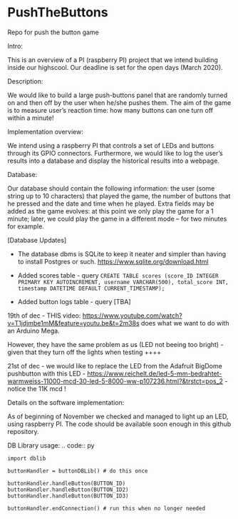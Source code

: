 # PushTheButtons
Repo for push the button game

Intro:

This is an overview of a PI (raspberry PI) project that we intend building inside our highscool. 
Our deadline is set for the open days (March 2020).


Description:

We would like to build a large push-buttons panel that are randomly turned on and then off by the user when he/she pushes them.
The aim of the game is to measure user’s reaction time: how many buttons can one turn off within a minute!


Implementation overview:

We intend using a raspberry PI that controls a set of LEDs and buttons through its GPIO connectors. Furthermore, we would like to log the user’s results into a database and display the historical results into a webpage. 


Database:

Our database should contain the following information: the user (some string up to 10 characters) that played the game, the number of buttons that he pressed and the date and time when he played. 
Extra fields may be added as the game evolves: at this point we only play the game for a 1 minute; later, we could play the game in a different mode – for two minutes for example. 

[Database Updates]
- The database dbms is SQLite to keep it neater and simpler than having to install Postgres or such. https://www.sqlite.org/download.html

- Added scores table - query `CREATE TABLE scores (score_ID INTEGER PRIMARY KEY AUTOINCREMENT, username VARCHAR(500), total_score INT, timestamp DATETIME DEFAULT CURRENT_TIMESTAMP);`
- Added button logs table - query [TBA]


19th of dec - THIS video: https://www.youtube.com/watch?v=T1jdjmbe1mM&feature=youtu.be&t=2m38s 
does what we want to do with an Arduino Mega.

However, they have the same problem as us (LED not beeing too bright) - given that they turn off the lights when testing ++++

21st of dec - we would like to replace the LED from the Adafruit BigDome pushbutton with this LED - https://www.reichelt.de/led-5-mm-bedrahtet-warmweiss-11000-mcd-30-led-5-8000-ww-p107236.html?&trstct=pos_2 - notice the 11K mcd !


Details on the software implementation:

As of beginning of November we checked and managed to light up an LED, using raspberry PI. The code should be available soon enough in this github repository.


DB Library usage:
.. code:: py

    import dblib

    buttonHandler = buttonDBLib() # do this once
    
    buttonHandler.handleButton(BUTTON_ID)
    buttonHandler.handleButton(BUTTON_ID2)
    buttonHandler.handleButton(BUTTON_ID3)
    
    buttonHandler.endConnection() # run this when no longer needed
